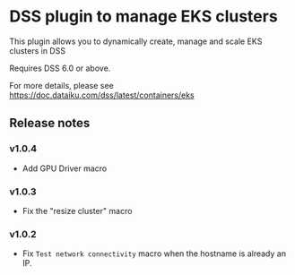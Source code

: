 # DSS plugin to manage EKS clusters

This plugin allows you to dynamically create, manage and scale EKS clusters in DSS

Requires DSS 6.0 or above.

For more details, please see https://doc.dataiku.com/dss/latest/containers/eks

## Release notes

### v1.0.4
- Add GPU Driver macro

### v1.0.3
- Fix the "resize cluster" macro

### v1.0.2
- Fix `Test network connectivity` macro when the hostname is already an IP.
